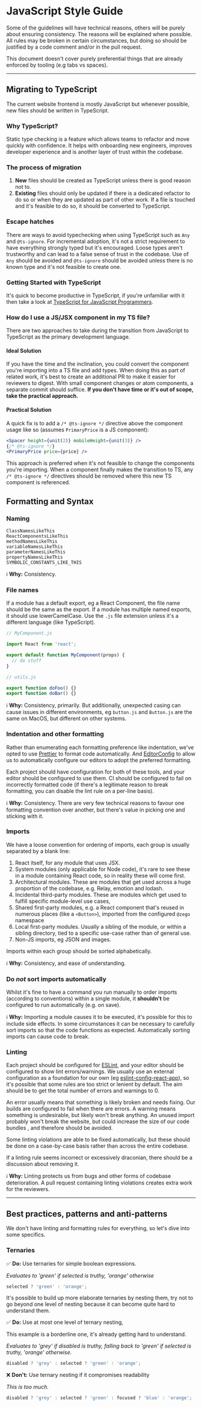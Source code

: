 # JavaScript Style Guide

Some of the guidelines will have technical reasons, others will be purely about ensuring consistency. The reasons will be explained where possible. All rules may be broken in certain circumstances, but doing so should be justified by a code comment and/or in the pull request.

This document doesn't cover purely preferential things that are already enforced by tooling (e.g tabs vs spaces).

---

## Migrating to TypeScript

The current website frontend is mostly JavaScript but whenever possible, new files should be written in TypeScript.

### Why TypeScript?

Static type checking is a feature which allows teams to refactor and move quickly with confidence. It helps with onboarding new engineers, improves developer experience and is another layer of trust within the codebase.

### The process of migration

1. **New** files should be created as TypeScript unless there is good reason not to.
2. **Existing** files should only be updated if there is a dedicated refactor to do so or when they are updated as part of other work. If a file is touched and it's feasible to do so, it should be converted to TypeScript.

### Escape hatches

There are ways to avoid typechecking when using TypeScript such as `Any` and `@ts-ignore`. For incremental adoption, it's not a strict requirement to have everything strongly typed but it's encouraged. Loose types aren't trustworthy and can lead to a false sense of trust in the codebase. Use of `Any` should be avoided and `@ts-ignore` should be avoided unless there is no known type and it's not feasible to create one.

### Getting Started with TypeScript

It's quick to become productive in TypeScript, if you're unfamiliar with it then take a look at [TypeScript for JavaScript Programmers](https://www.typescriptlang.org/docs/handbook/typescript-in-5-minutes.html).

### How do I use a JS/JSX component in my TS file?

There are two approaches to take during the transition from JavaScript to TypeScript as the primary development language.

#### Ideal Solution

If you have the time and the inclination, you could convert the component you're importing into a TS file and add types. When doing this as part of related work, it's best to create an additional PR to make it easier for reviewers to digest. With small component changes or atom components, a separate commit should suffice.
**If you don't have time or it's out of scope, take the practical approach.**

#### Practical Solution

A quick fix is to add a `/* @ts-ignore */` directive above the component usage like so (assumes `PrimaryPrice` is a JS component):

```jsx
<Spacer height={unit(2)} mobileHeight={unit(3)} />
{/* @ts-ignore */}
<PrimaryPrice price={price} />
```

This approach is preferred when it's not feasible to change the components you're importing. When a component finally makes the transition to TS, any `/* @ts-ignore */` directives should be removed where this new TS component is referenced.

## Formatting and Syntax

### Naming

```
ClassNamesLikeThis
ReactComponentsLikeThis
methodNamesLikeThis
variableNamesLikeThis
parameterNamesLikeThis
propertyNamesLikeThis
SYMBOLIC_CONSTANTS_LIKE_THIS
```

ℹ️ **Why:** Consistency.

### File names

If a module has a default export, eg a React Component, the file name should be the same as the export. If a module has multiple named exports, it should use lowerCamelCase. Use the `.js` file extension unless it's a different language (like TypeScript).

```javascript
// MyComponent.js

import React from 'react';

export default function MyComponent(props) {
  // do stuff
}
```

```javascript
// utils.js

export function doFoo() {}
export function doBar() {}
```

ℹ️ **Why:** Consistency, primarily. But additionally, unexpected casing can cause issues in different environments, eg `button.js` and `Button.js` are the same on MacOS, but different on other systems.

### Indentation and other formatting

Rather than enumerating each formatting preference like indentation, we've opted to use [Prettier](https://prettier.io/) to format code automatically. And [EditorConfig](https://editorconfig.org/) to allow us to automatically configure our editors to adopt the preferred formatting.

Each project should have configuration for both of these tools, and your editor should be configured to use them. CI should be configured to fail on incorrectly formatted code (if there's a legitimate reason to break formatting, you can disable the lint rule on a per-line basis).

ℹ️ **Why:** Consistency. There are very few technical reasons to favour one formatting convention over another, but there's value in picking one and sticking with it.

### Imports

We have a loose convention for ordering of imports, each group is usually separated by a blank line:

1. React itself, for any module that uses JSX.
2. System modules (only applicable for Node code), it's rare to see these in a module containing React code, so in reality these will come first.
3. Architectural modules. These are modules that get used across a huge proportion of the codebase, e.g. Relay, emotion and lodash.
4. Incidental third-party modules. These are modules which get used to fulfill specific module-level use cases,
5. Shared first-party modules, e.g. a React component that's reused in numerous places (like a `<Button>`), imported from the configured `@zego` namespace
6. Local first-party modules. Usually a sibling of the module, or within a sibling directory, tied to a specific use-case rather than of general use.
7. Non-JS imports, eg JSON and images.

Imports within each group should be sorted alphabetically.

ℹ️ **Why:** Consistency, and ease of understanding.

### Do _not_ sort imports automatically

Whilst it's fine to have a command you run manually to order imports (according to conventions) within a single module, it **shouldn't** be configured to run automatically (e.g. on save).

ℹ️ **Why:** Importing a module causes it to be executed, it's possible for this to include side effects. In some circumstances it can be necessary to carefully sort imports so that the code functions as expected. Automatically sorting imports can cause code to break.

### Linting

Each project should be configured for [ESLint](https://eslint.org/), and your editor should be configured to show lint errors/warnings. We usually use an external configuration as a foundation for our own (eg [eslint-config-react-app](https://www.npmjs.com/package/eslint-config-react-app)), so it's possible that some rules are too strict or lenient by default. The aim should be to get the total number of errors and warnings to 0.

An error usually means that something is likely broken and needs fixing. Our builds are configured to fail when there are errors. A warning means something is undesirable, but likely won't break anything. An unused import probably won't break the website, but could increase the size of our code bundles , and therefore should be avoided.

Some linting violations are able to be fixed automatically, but these should be done on a case-by-case basis rather than across the entire codebase.

If a linting rule seems incorrect or excessively draconian, there should be a discussion about removing it.

ℹ️ **Why:** Linting protects us from bugs and other forms of codebase deterioration. A pull request containing linting violations creates extra work for the reviewers.

---

## Best practices, patterns and anti-patterns

We don't have linting and formatting rules for everything, so let's
dive into some specifics.

### Ternaries

✅ **Do:** Use ternaries for simple boolean expressions.

_Evaluates to 'green' if selected is truthy, 'orange' otherwise_

```javascript
selected ? 'green' : 'orange';
```

It's possible to build up more elaborate ternaries by nesting them, try not to go beyond one level of nesting because it can become quite hard to understand them.

✅ **Do:** Use at most one level of ternary nesting,

This example is a borderline one, it's already getting hard to understand.

_Evaluates to 'grey' if disabled is truthy, falling back to 'green' if selected is truthy, 'orange' otherwise._

```javascript
disabled ? 'grey' : selected ? 'green' : 'orange';
```

❌ **Don't:** Use ternary nesting if it compromises readability

_This is too much._

```javascript
disabled ? 'grey' : selected ? 'green' : focused ? 'blue' : 'orange';
```
